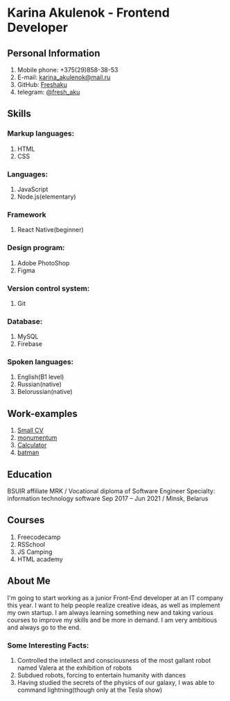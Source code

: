 # Karina Akulenok - Frontend Developer

## Personal Information
1. Mobile phone: +375(29)858-38-53
2. E-mail: karina_akulenok@mail.ru
3. GitHub: [Freshaku](https://github.com/Freshaku)
4. telegram: [@fresh_aku](https://t.me/fresh_aku)

## Skills

### Markup languages:
1. HTML
2. CSS

### Languages:
1. JavaScript
2. Node.js(elementary)

### Framework
1. React Native(beginner)

### Design program:
1. Adobe PhotoShop
2. Figma

### Version control system:
1. Git

### Database:
1. MySQL
2. Firebase

### Spoken languages:
1. English(B1 level)
2. Russian(native)
3. Belorussian(native)

## Work-examples
1. [Small CV](https://freshaku.github.io/My-cv/)
2. [monumentum](https://freshaku.github.io/monumentum/)
3. [Calculator](https://freshaku.github.io/Calculator/)
4. [batman](https://freshaku.github.io/batman/)

## Education
BSUIR affiliate MRK / Vocational diploma of Software Engineer
Specialty: information technology software
Sep 2017 – Jun 2021 / Minsk, Belarus

## Courses
1. Freecodecamp
2. RSSchool
3. JS Camping
4. HTML academy

## About Me
I'm going to start working as a junior Front-End developer at an IT company this year. I want to help people realize creative ideas, as well as implement my own startup. I am always learning something new and taking various courses to improve my skills and be more in demand. I am very ambitious and always go to the end.

### Some Interesting Facts:
1. Controlled the intellect and consciousness of the most gallant robot named Valera at the exhibition of robots
2. Subdued robots, forcing to entertain humanity with dances
3. Having studied the secrets of the physics of our galaxy, I was able to command lightning(though only at the Tesla show)
